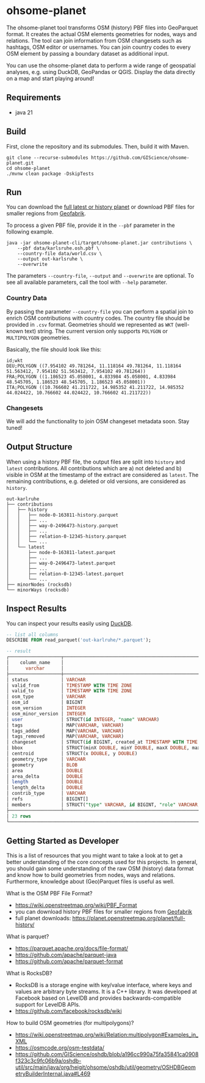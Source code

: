 # ohsome-planet

The ohsome-planet tool transforms OSM (history) PBF files into GeoParquet format.
It creates the actual OSM elements geometries for nodes, ways and relations.
The tool can join information from OSM changesets such as hashtags, OSM editor or usernames.
You can join country codes to every OSM element by passing a boundary dataset as additional input.

You can use the ohsome-planet data to perform a wide range of geospatial analyses, e.g. using DuckDB, GeoPandas or QGIS.
Display the data directly on a map and start playing around!


## Requirements
- java 21

## Build

First, clone the repository and its submodules. Then, build it with Maven.
```shell
git clone --recurse-submodules https://github.com/GIScience/ohsome-planet.git
cd ohsome-planet
./mvnw clean package -DskipTests
```

## Run

You can download the [full latest or history planet](https://planet.openstreetmap.org/pbf/full-history/) 
or download PBF files for smaller regions from [Geofabrik](https://osm-internal.download.geofabrik.de/).

To process a given PBF file, provide it in the `--pbf` parameter in the following example.
```shell
java -jar ohsome-planet-cli/target/ohsome-planet.jar contributions \
    --pbf data/karlsruhe.osh.pbf \
    --country-file data/world.csv \
    --output out-karlsruhe \
    --overwrite 
```
The parameters `--country-file`, `--output` and `--overwrite` are optional.
To see all available parameters, call the tool with `--help` parameter.

### Country Data
By passing the parameter `--country-file` you can perform a spatial join to enrich OSM contributions with country codes.
The country file should be provided in `.csv` format.
Geometries should we represented as `WKT` (well-known text) string.
The current version only supports `POLYGON` or `MULTIPOLYGON` geometries.

Basically, the file should look like this:
```
id;wkt
DEU;POLYGON ((7.954102 49.781264, 11.118164 49.781264, 11.118164 51.563412, 7.954102 51.563412, 7.954102 49.781264))
FRA;POLYGON ((1.186523 45.058001, 4.833984 45.058001, 4.833984 48.545705, 1.186523 48.545705, 1.186523 45.058001))
ITA;POLYGON ((10.766602 41.211722, 14.985352 41.211722, 14.985352 44.024422, 10.766602 44.024422, 10.766602 41.211722))
```

### Changesets
We will add the functionality to join OSM changeset metadata soon. Stay tuned!

## Output Structure

When using a history PBF file, the output files are split into `history` and `latest` contributions. 
All contributions which are a) not deleted and b) visible in OSM at the timestamp of the extract are considered as `latest`.
The remaining contributions, e.g. deleted or old versions, are considered as `history`.

```
out-karlruhe
├── contributions
│   ├── history
│   │   ├── node-0-163811-history.parquet
│   │   ├── ...
│   │   ├── way-0-2496473-history.parquet
│   │   ├── ...
│   │   ├── relation-0-12345-history.parquet
│   │   └── ...
│   └── latest
│       ├── node-0-163811-latest.parquet
│       ├── ...
│       ├── way-0-2496473-latest.parquet
│       ├── ...
│       ├── relation-0-12345-latest.parquet
│       └── ...
├── minorNodes (rocksdb)
└── minorWays (rocksdb)
```

## Inspect Results
You can inspect your results easily using [DuckDB](https://duckdb.org/docs/installation).

```sql
-- list all columns
DESCRIBE FROM read_parquet('out-karlruhe/*.parquet');

-- result
┌───────────────────┬────────────────────────────────────────────────────────────────────────────────────────────────────────────────────────────────────────────┬─────────┬─────────┬─────────┬─────────┐
│    column_name    │                                                                column_type                                                                 │  null   │   key   │ default │  extra  │
│      varchar      │                                                                  varchar                                                                   │ varchar │ varchar │ varchar │ varchar │
├───────────────────┼────────────────────────────────────────────────────────────────────────────────────────────────────────────────────────────────────────────┼─────────┼─────────┼─────────┼─────────┤
│ status            │ VARCHAR                                                                                                                                    │ YES     │         │         │         │
│ valid_from        │ TIMESTAMP WITH TIME ZONE                                                                                                                   │ YES     │         │         │         │
│ valid_to          │ TIMESTAMP WITH TIME ZONE                                                                                                                   │ YES     │         │         │         │
│ osm_type          │ VARCHAR                                                                                                                                    │ YES     │         │         │         │
│ osm_id            │ BIGINT                                                                                                                                     │ YES     │         │         │         │
│ osm_version       │ INTEGER                                                                                                                                    │ YES     │         │         │         │
│ osm_minor_version │ INTEGER                                                                                                                                    │ YES     │         │         │         │
│ user              │ STRUCT(id INTEGER, "name" VARCHAR)                                                                                                         │ YES     │         │         │         │
│ tags              │ MAP(VARCHAR, VARCHAR)                                                                                                                      │ YES     │         │         │         │
│ tags_added        │ MAP(VARCHAR, VARCHAR)                                                                                                                      │ YES     │         │         │         │
│ tags_removed      │ MAP(VARCHAR, VARCHAR)                                                                                                                      │ YES     │         │         │         │
│ changeset         │ STRUCT(id BIGINT, created_at TIMESTAMP WITH TIME ZONE, closed_at TIMESTAMP WITH TIME ZONE, tags MAP(VARCHAR, VARCHAR), hashtags VARCHAR[]) │ YES     │         │         │         │
│ bbox              │ STRUCT(minX DOUBLE, minY DOUBLE, maxX DOUBLE, maxY DOUBLE)                                                                                 │ YES     │         │         │         │
│ centroid          │ STRUCT(x DOUBLE, y DOUBLE)                                                                                                                 │ YES     │         │         │         │
│ geometry_type     │ VARCHAR                                                                                                                                    │ YES     │         │         │         │
│ geometry          │ BLOB                                                                                                                                       │ YES     │         │         │         │
│ area              │ DOUBLE                                                                                                                                     │ YES     │         │         │         │
│ area_delta        │ DOUBLE                                                                                                                                     │ YES     │         │         │         │
│ length            │ DOUBLE                                                                                                                                     │ YES     │         │         │         │
│ length_delta      │ DOUBLE                                                                                                                                     │ YES     │         │         │         │
│ contrib_type      │ VARCHAR                                                                                                                                    │ YES     │         │         │         │
│ refs              │ BIGINT[]                                                                                                                                   │ YES     │         │         │         │
│ members           │ STRUCT("type" VARCHAR, id BIGINT, "role" VARCHAR, geometry BLOB)[]                                                                         │ YES     │         │         │         │
├───────────────────┴────────────────────────────────────────────────────────────────────────────────────────────────────────────────────────────────────────────┴─────────┴─────────┴─────────┴─────────┤
│ 23 rows                                                                                                                                                                                      6 columns │
└────────────────────────────────────────────────────────────────────────────────────────────────────────────────────────────────────────────────────────────────────────────────────────────────────────┘
```

## Getting Started as Developer
This is a list of resources that you might want to take a look at to get a better understanding of the core concepts used for this projects. 
In general, you should gain some understanding of the raw OSM (history) data format and know how to build geometries from nodes, ways and relations.
Furthermore, knowledge about (Geo)Parquet files is useful as well.

What is the OSM PBF File Format?
* https://wiki.openstreetmap.org/wiki/PBF_Format
* you can download history PBF files for smaller regions from [Geofabrik](https://osm-internal.download.geofabrik.de/)
* full planet downloads: https://planet.openstreetmap.org/planet/full-history/

What is parquet?
* https://parquet.apache.org/docs/file-format/
* https://github.com/apache/parquet-java
* https://github.com/apache/parquet-format

What is RocksDB?
* RocksDB is a storage engine with key/value interface, where keys and values are arbitrary byte streams. It is a C++ library. It was developed at Facebook based on LevelDB and provides backwards-compatible support for LevelDB APIs.
* https://github.com/facebook/rocksdb/wiki

How to build OSM geometries (for multipolygons)?
* https://wiki.openstreetmap.org/wiki/Relation:multipolygon#Examples_in_XML
* https://osmcode.org/osm-testdata/
* https://github.com/GIScience/oshdb/blob/a196cc990a75fa35841ca0908f323c3c9fc06b9a/oshdb-util/src/main/java/org/heigit/ohsome/oshdb/util/geometry/OSHDBGeometryBuilderInternal.java#L469
